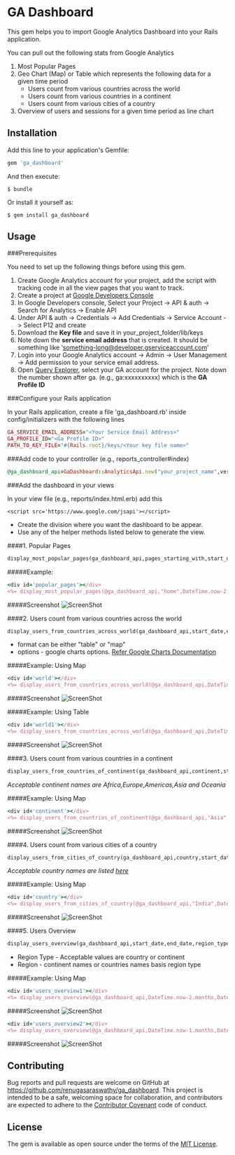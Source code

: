 # GA Dashboard

This gem helps you to import Google Analytics Dashboard into your Rails application.

You can pull out the following stats from Google Analytics

1. Most Popular Pages
2. Geo Chart (Map) or Table which represents the following data for a given time period
	* Users count from various countries across the world 
	* Users count from various countries in a continent
	* Users count from various cities of a country
3. Overview of users and sessions for a given time period as line chart

## Installation

Add this line to your application's Gemfile:

```ruby
gem 'ga_dashboard'
```

And then execute:

    $ bundle

Or install it yourself as:

    $ gem install ga_dashboard

## Usage

###Prerequisites

You need to set up the following things before using this gem.

1. Create Google Analytics account for your project, add the script with tracking code in all the view pages that you want to track.
2. Create a project at [Google Developers Console](https://code.google.com/apis/console/)
3. In Google Developers console, Select your Project -> API & auth -> Search for Analytics -> Enable API
4. Under API & auth -> Credentials -> Add Credentials -> Service Account -> Select P12 and create
5. Download the **Key file** and save it in your_project_folder/lib/keys
6. Note down the **service email address** that is created. It should be something like ‘something-long@developer.gserviceaccount.com’
7. Login into your Google Analytics account -> Admin -> User Management -> Add permission to your service email address.
8. Open [Query Explorer](https://ga-dev-tools.appspot.com/query-explorer/), select your GA account for the project. Note down the number shown after ga. (e.g., ga:xxxxxxxxxx) which is the **GA Profile ID**


###Configure your Rails application

In your Rails application, create a file 'ga_dashboard.rb' inside config/initializers with the following lines

```Ruby
GA_SERVICE_EMAIL_ADDRESS="<Your Service Email Address>"
GA_PROFILE_ID="<Ga Profile ID>"
PATH_TO_KEY_FILE="#{Rails.root}/keys/<Your key file name>"
```

###Add code to your controller (e.g., reports_controller#index)

```Ruby
@ga_dashboard_api=GaDashboard::AnalyticsApi.new("your_project_name",version_no)
```

###Add the dashboard in your views

In your view file (e.g., reports/index.html.erb) add this 

```
<script src='https://www.google.com/jsapi'></script>
```
* Create the division where you want the dashboard to be appear.
* Use any of the helper methods listed below to generate the view.


####1. Popular Pages

```Ruby
display_most_popular_pages(ga_dashboard_api,pages_starting_with,start_date,end_date,id_of_the_division)
```
#####Example:

```Ruby
<div id='popular_pages'></div>
<%= display_most_popular_pages(@ga_dashboard_api,"home",DateTime.now-2.months,DateTime.now,'popular_pages') %>
```

#####Screenshot
![ScreenShot](https://cloud.githubusercontent.com/assets/5791109/9786988/2e60dc24-57dc-11e5-8b24-2dff588b5632.png)

####2. Users count from various countries across the world

```Ruby
display_users_from_countries_across_world(ga_dashboard_api,start_date,end_date,id_of_the_division,format="table",options={})
```

* format can be either "table" or "map"
* options - google charts options. [Refer Google Charts Documentation](https://developers.google.com/chart/interactive/docs/customizing_charts)

#####Example: Using Map

```Ruby
<div id='world'></div>
<%= display_users_from_countries_across_world(@ga_dashboard_api,DateTime.now-2.months,DateTime.now,'world','map',{:title=>'Users Across world'}) %>
```
#####Screenshot
![ScreenShot](https://cloud.githubusercontent.com/assets/5791109/9787004/50f287d8-57dc-11e5-9a5e-a300b0d03879.png)

#####Example: Using Table

```Ruby
<div id='world1'></div>
<%= display_users_from_countries_across_world(@ga_dashboard_api,DateTime.now-2.months,DateTime.now,'world1','table',{:title=>'Users Across world'}) %>
```
#####Screenshot
![ScreenShot](https://cloud.githubusercontent.com/assets/5791109/9787009/641a3e46-57dc-11e5-9cbe-23ac7beb01c5.png)

####3. Users count from various countries in a continent
```Ruby
display_users_from_countries_of_continent(ga_dashboard_api,continent,start_date,end_date,division_id,format="table",options={})
```
*Acceptable continent names are Africa,Europe,Americas,Asia and Oceania*

#####Example: Using Map

```Ruby
<div id='continent'></div>
<%= display_users_from_countries_of_continent(@ga_dashboard_api,"Asia",DateTime.now-2.months,DateTime.now,'continent','map',{:title=>"Users from Asia"}) %>
```
#####Screenshot
![ScreenShot](https://cloud.githubusercontent.com/assets/5791109/9787020/74ba516e-57dc-11e5-9079-e81f61c37b0d.png)

####4. Users count from various cities of a country
```Ruby
display_users_from_cities_of_country(ga_dashboard_api,country,start_date,end_date,id_of_the_division,format="table",options={})
```
*Acceptable country names are listed [here](https://github.com/renugasaraswathy/ga_dashboard/blob/master/Countries.txt)*

#####Example: Using Map

```Ruby
<div id='country'></div>
<%= display_users_from_cities_of_country(@ga_dashboard_api,"India",DateTime.now-2.months,DateTime.now,'country','map',{:title=>"Users from India"}) %>
```
#####Screenshot
![ScreenShot](https://cloud.githubusercontent.com/assets/5791109/9787025/8899ec44-57dc-11e5-94e3-9e5e4750ea20.png)

####5. Users Overview
```Ruby
display_users_overview(ga_dashboard_api,start_date,end_date,region_type,region,div_id,options={})
```
* Region Type - Acceptable values are country or continent
* Region - continent names or countries names basis region type

#####Example: Using Map

```Ruby
<div id='users_overview1'></div>
<%= display_users_overview(@ga_dashboard_api,DateTime.now-2.months,DateTime.now,'country','India','users_overview1',{:title=>"Users Overview",:height=>'500'}) %>
```
#####Screenshot
![ScreenShot](https://cloud.githubusercontent.com/assets/5791109/9787041/ad21a7a0-57dc-11e5-8ba8-69af02bce7f0.png)

```Ruby
<div id='users_overview2'></div>
<%= display_users_overview(@ga_dashboard_api,DateTime.now-1.months,DateTime.now,'country','India','users_overview2',{:title=>"Users Overview",:height=>'500'}) %>
```
#####Screenshot
![ScreenShot](https://cloud.githubusercontent.com/assets/5791109/9787043/ada4fa7e-57dc-11e5-8dcc-65232ac4db65.png)

## Contributing

Bug reports and pull requests are welcome on GitHub at https://github.com/renugasaraswathy/ga_dashboard. This project is intended to be a safe, welcoming space for collaboration, and contributors are expected to adhere to the [Contributor Covenant](contributor-covenant.org) code of conduct.


## License

The gem is available as open source under the terms of the [MIT License](http://opensource.org/licenses/MIT).

